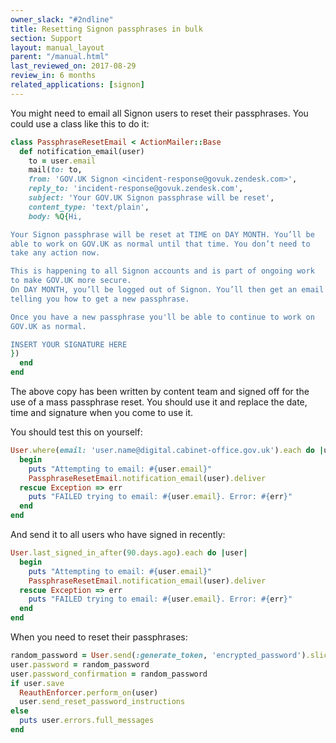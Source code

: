```yaml
---
owner_slack: "#2ndline"
title: Resetting Signon passphrases in bulk
section: Support
layout: manual_layout
parent: "/manual.html"
last_reviewed_on: 2017-08-29
review_in: 6 months
related_applications: [signon]
---
```


You might need to email all Signon users to reset their passphrases. You
could use a class like this to do it:

```ruby
class PassphraseResetEmail < ActionMailer::Base
  def notification_email(user)
    to = user.email
    mail(to: to,
    from: 'GOV.UK Signon <incident-response@govuk.zendesk.com>',
    reply_to: 'incident-response@govuk.zendesk.com',
    subject: 'Your GOV.UK Signon passphrase will be reset',
    content_type: 'text/plain',
    body: %Q{Hi,

Your Signon passphrase will be reset at TIME on DAY MONTH. You’ll be
able to work on GOV.UK as normal until that time. You don’t need to
take any action now.

This is happening to all Signon accounts and is part of ongoing work
to make GOV.UK more secure.
On DAY MONTH, you’ll be logged out of Signon. You’ll then get an email
telling you how to get a new passphrase.

Once you have a new passphrase you'll be able to continue to work on
GOV.UK as normal.

INSERT YOUR SIGNATURE HERE
})
  end
end
```

The above copy has been written by content team and signed off for the use of a mass passphrase
reset. You should use it and replace the date, time and signature when you come to use it.

You should test this on yourself:

```ruby
User.where(email: 'user.name@digital.cabinet-office.gov.uk').each do |user|
  begin
    puts "Attempting to email: #{user.email}"
    PassphraseResetEmail.notification_email(user).deliver
  rescue Exception => err
    puts "FAILED trying to email: #{user.email}. Error: #{err}"
  end
end
```

And send it to all users who have signed in recently:

```ruby
User.last_signed_in_after(90.days.ago).each do |user|
  begin
    puts "Attempting to email: #{user.email}"
    PassphraseResetEmail.notification_email(user).deliver
  rescue Exception => err
    puts "FAILED trying to email: #{user.email}. Error: #{err}"
  end
end
```

When you need to reset their passphrases:

```ruby
random_password = User.send(:generate_token, 'encrypted_password').slice(0, 20)
user.password = random_password
user.password_confirmation = random_password
if user.save
  ReauthEnforcer.perform_on(user)
  user.send_reset_password_instructions
else
  puts user.errors.full_messages
end
```
